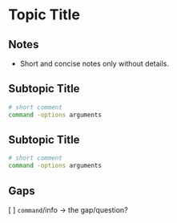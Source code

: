 # Topic Title

## Notes
- Short and concise notes only without details.

## Subtopic Title

```bash
# short comment
command -options arguments
```

## Subtopic Title

```bash
# short comment
command -options arguments
```

## Gaps
[ ] `command`/info → the gap/question?